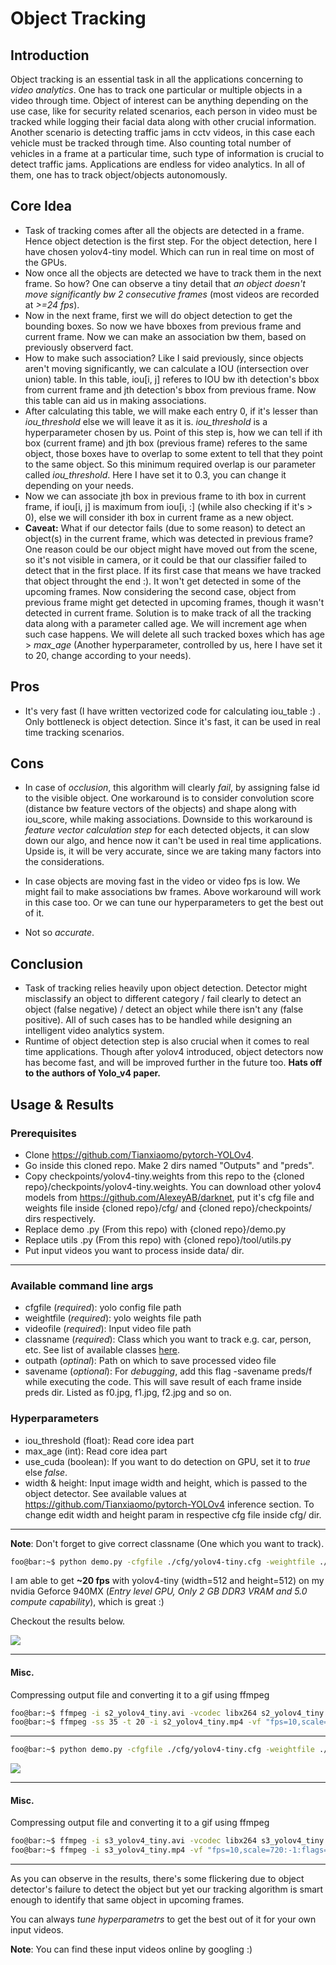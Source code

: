 # Object Tracking

## Introduction
Object tracking is an essential task in all the applications concerning to *video analytics*. One has to track one particular or multiple objects in a video through time. Object of interest can be anything depending on the use case, like for security related scenarios, each person in video must be tracked while logging their facial data along with other crucial information. Another scenario is detecting traffic jams in cctv videos, in this case each vehicle must be tracked through time. Also counting total number of vehicles in a frame at a particular time, such type of information is crucial to detect traffic jams. Applications are endless for video analytics. In all of them, one has to track object/objects autonomously.

## Core Idea

* Task of tracking comes after all the objects are detected in a frame. Hence object detection is the first step. For the object detection, here I have chosen yolov4-tiny model. Which can run in real time on most of the GPUs.
* Now once all the objects are detected we have to track them in the next frame. So how? One can observe a tiny detail that *an object doesn't move significantly bw 2 consecutive frames* (most videos are recorded at *>=24 fps*).
* Now in the next frame, first we will do object detection to get the bounding boxes. So now we have bboxes from previous frame and current frame. Now we can make an association bw them, based on previously observerd fact.
* How to make such association? Like I said previously, since objects aren't moving significantly, we can calculate a IOU (intersection over union) table. In this table, iou[i, j] referes to IOU bw ith detection's bbox from current frame and jth detection's bbox from previous frame. Now this table can aid us in making associations.
* After calculating this table, we will make each entry 0, if it's lesser than *iou_threshold* else we will leave it as it is. *iou_threshold* is a hyperparameter chosen by us. Point of this step is, how we can tell if ith box (current frame) and jth box (previous frame) referes to the same object, those boxes have to overlap to some extent to tell that they point to the same object. So this minimum required overlap is our parameter called *iou_threshold*. Here I have set it to 0.3, you can change it depending on your needs.
* Now we can associate jth box in previous frame to ith box in current frame, if iou[i, j] is maximum from iou[i, :] (while also checking if it's > 0), else we will consider ith box in current frame as a new object.
* **Caveat:** What if our detector fails (due to some reason) to detect an object(s) in the current frame, which was detected in previous frame? One reason could be our object might have moved out from the scene, so it's not visible in camera, or it could be that our classifier failed to detect that in the first place. If its first case that means we have tracked that object throught the end :). It won't get detected in some of the upcoming frames. Now considering the second case, object from previous frame might get detected in upcoming frames, though it wasn't detected in current frame. Solution is to make track of all the tracking data along with a parameter called age. We will increment age when such case happens. We will delete all such tracked boxes which has age > *max_age* (Another hyperparameter, controlled by us, here I have set it to 20, change according to your needs).

## Pros

* It's very fast (I have written vectorized code for calculating iou_table :) . Only bottleneck is object detection. Since it's fast, it can be used in real time tracking scenarios.

## Cons
* In case of *occlusion*, this algorithm will clearly *fail*, by assigning false id to the visible object. One workaround is to consider convolution score (distance bw feature vectors of the objects) and shape along with iou_score, while making associations. Downside to this workaround is *feature vector calculation step* for each detected objects, it can slow down our algo, and hence now it can't be used in real time applications. Upside is, it will be very accurate, since we are taking many factors into the considerations.

* In case objects are moving fast in the video or video fps is low. We might fail to make associations bw frames. Above workaround will work in this case too. Or we can tune our hyperparameters to get the best out of it.

* Not so *accurate*.


## Conclusion
* Task of tracking relies heavily upon object detection. Detector might misclassify an object to different category / fail clearly to detect an object (false negative) / detect an object while there isn't any (false positive). All of such cases has to be handled while designing an intelligent video analytics system.
* Runtime of object detection step is also crucial when it comes to real time applications. Though after yolov4 introduced, object detectors now has become fast, and will be improved further in the future too. **Hats off to the authors of Yolo_v4 paper.**

## Usage & Results
### Prerequisites

* Clone https://github.com/Tianxiaomo/pytorch-YOLOv4.
* Go inside this cloned repo. Make 2 dirs named "Outputs" and "preds".
* Copy checkpoints/yolov4-tiny.weights from this repo to the {cloned repo}/checkpoints/yolov4-tiny.weights. You can download other yolov4 models from https://github.com/AlexeyAB/darknet, put it's cfg file and weights file inside {cloned repo}/cfg/ and {cloned repo}/checkpoints/ dirs respectively.
* Replace demo .py (From this repo) with {cloned repo}/demo.py
* Replace utils .py (From this repo) with {cloned repo}/tool/utils.py
* Put input videos you want to process inside data/ dir.

---
### Available command line args
* cfgfile (*required*): yolo config file path
* weightfile (*required*): yolo weights file path
* videofile (*required*): Input video file path
* classname (*required*): Class which you want to track e.g. car, person, etc. See list of available classes [here](./data/coco.names).
* outpath (*optinal*): Path on which to save processed video file
* savename (*optional*): For *debugging*, add this flag -savename preds/f while executing the code. This will save result of each frame inside preds dir. Listed as f0.jpg, f1.jpg, f2.jpg and so on.

### Hyperparameters
* iou_threshold (float): Read core idea part
* max_age (int): Read core idea part
* use_cuda (boolean): If you want to do detection on GPU, set it to *true* else *false*.
* width & height: Input image width and height, which is passed to the object detector. See available values at https://github.com/Tianxiaomo/pytorch-YOLOv4 inference section. To change edit width and height param in respective cfg file inside cfg/ dir. 
---

**Note**: Don't forget to give correct classname (One which you want to track).

```bash
foo@bar:~$ python demo.py -cfgfile ./cfg/yolov4-tiny.cfg -weightfile ./checkpoints/yolov4-tiny.weights -videofile ./data/sample2.mp4 -classname car -outpath Outputs/s2_yolov4_tiny.avi
```

I am able to get **~20 fps** with yolov4-tiny (width=512 and height=512) on my nvidia Geforce 940MX (*Entry level GPU, Only 2 GB DDR3 VRAM and 5.0 compute capability*), which is great :)

Checkout the results below.


![](Outputs/s2_yolov4_tiny.gif)

---
#### Misc.

Compressing output file and converting it to a gif using ffmpeg

```bash
foo@bar:~$ ffmpeg -i s2_yolov4_tiny.avi -vcodec libx264 s2_yolov4_tiny.mp4
foo@bar:~$ ffmpeg -ss 35 -t 20 -i s2_yolov4_tiny.mp4 -vf "fps=10,scale=720:-1:flags=lanczos,split[s0][s1];[s0]palettegen[p];[s1][p]paletteuse" -loop 0 s2_yolov4_tiny.gif
```
---

```bash
foo@bar:~$ python demo.py -cfgfile ./cfg/yolov4-tiny.cfg -weightfile ./checkpoints/yolov4-tiny.weights -videofile ./data/sample3.mp4 -classname person -outpath Outputs/s3_yolov4_tiny.avi
```
![](Outputs/s3_yolov4_tiny.gif)

---
#### Misc.

Compressing output file and converting it to a gif using ffmpeg

```bash
foo@bar:~$ ffmpeg -i s3_yolov4_tiny.avi -vcodec libx264 s3_yolov4_tiny.mp4
foo@bar:~$ ffmpeg -i s3_yolov4_tiny.mp4 -vf "fps=10,scale=720:-1:flags=lanczos,split[s0][s1];[s0]palettegen[p];[s1][p]paletteuse" -loop 0 s3_yolov4_tiny.gif
```
---

As you can observe in the results, there's some flickering due to object detector's failure to detect the object but yet our tracking algorithm is smart enough to identify that same object in upcoming frames.

You can always *tune hyperparametrs* to get the best out of it for your own input videos.

**Note**: You can find these input videos online by googling :)